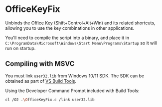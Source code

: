 # OfficeKeyFix

Unbinds the [Office Key](https://support.microsoft.com/en-us/topic/using-the-office-key-df8665d3-761b-4a16-84b8-2cfb830e6aff) (Shift+Control+Alt+Win) and its related shortcuts, allowing you to use the key combinations in other applications.

You'll need to compile the script into a binary, and place it in `C:\ProgramData\Microsoft\Windows\Start Menu\Programs\Startup` so it will run on startup.

## Compiling with MSVC

You must link `user32.lib` from Windows 10/11 SDK. The SDK can be obtained as part of [VS Build Tools](https://visualstudio.microsoft.com/visual-cpp-build-tools/).

Using the Developer Command Prompt included with Build Tools:

```sh
cl /O2 .\OfficeKeyFix.c /link user32.lib
```